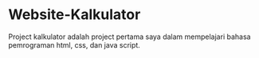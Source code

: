 # Website-Kalkulator

Project kalkulator adalah project pertama saya dalam mempelajari bahasa pemrograman html, css, dan java script.
